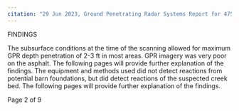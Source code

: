 ```yaml
---
citation: "29 Jun 2023, Ground Penetrating Radar Systems Report for 475 Brooktondale Road, p2."
---
```

FINDINGS 

The subsurface conditions at the time of the scanning allowed for maximum GPR depth penetration of 2-3 ft in most areas. GPR imagery was very poor on the asphalt. The following pages will provide further explanation of the findings. The equipment and methods used did not detect reactions from potential barn foundations, but did detect reactions of the suspected creek bed. The following pages will provide further explanation of the findings. 

Page 2 of 9

